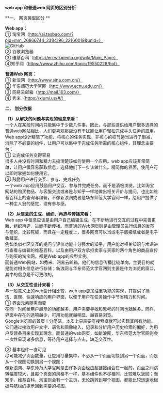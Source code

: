 **web app 和普通web 网页的区别分析**  
  
  
**一、	网页类型区分  **
  
  
**Web  app：**  
①	淘宝网（http://ai.taobao.com/?pid=mm_26866744_2384196_22160019&unid=）  
![GitHub](/images/github.png "Taobao")  
②	谷歌浏览器  
③	维基百科（https://en.wikipedia.org/wiki/Main_Page）  
④知乎网（https://www.zhihu.com/topic/19550228/hot）  
  
    
    
**普通Web 网页：**  
①	新浪网（http://www.sina.com.cn/）  
②	华东师范大学官网（http://www.ecnu.edu.cn/）  
③	网易云邮箱（http://mail.163.com/）  
④	秀米（https://xiumi.us/#/）  
  
    
      
  **二、	划分依据**
    
    
  **（1）从解决的问题与实现的理念来看：**  
  一个人在某段时间内只能集中于少数几件事，因此，与那些提供给用户很多选择的普通web网站相比，人们更喜欢那些没有干扰能让用户轻松完成手头任务的应用。Web app设计精简了功能，将核心的任务实现，非核心的枝节适当进行了删减，消除了不必要的组件，让用户可以集中于完成任务所需的核心组件，其理念主要为：  
  ①	让完成任务变得容易  
  很多人并没有时间和精力去搞清楚该如何使用一个应用。web app应该非常简单，让用户很容易获取信息，选择他们下一步该做什么。精简你的界面，使用户可以即时掌握如何使用它。  
  ②	鼓励用户进行交互、参与、完成任务  
  一个web app应用鼓励用户交互、参与并完成任务，而不是消极浏览，比如淘宝网站的购买物品、与客服交流或者是与知乎一样地做出相关评价与提问。也比如维基百科上的查询与编辑，不像新浪网或者是华东师范大学官网一样，给用户提供了一种主人翁的感觉，没有参与感。  
    
 **（2）从信息的生成、组织、再造与传播来看：**  
 Web app 中信息应该是由用户自己编辑生成，在不断地进行交互的过程中完善更新、组织再造，进而不断传播。而普通的Web网页则是由管理员进行信息的发布与组织，比较死板，而且在一定程度上，很多网页可以当成电子版报纸或者是电子收藏室。  
 例如类似社区交互的提问与评价功能十分强大的知乎，用户能对相关知识与术语进行查看与编辑的维基百科，以及由用户双方承担卖家与买家的两个角色的商品宣传与购买的淘宝网，都是Web app的典型实例。  
 而普通Web网站，如秀米、网易云邮箱，他们的信息传播比较单向，主要目的就是能对相关信息进行存储；新浪网与华东师范大学官网则主要是作为浏览的窗口，其中的信息是不可更改的。  
 
 **（3）从交互性设计来看：**  
 与一般意义上的web设计相比较，web app更加注重功能的实现，其提供了简洁、直观、快速响应的用户界面，以便于用户在任务操作中节省精力和时间。  
 ①	界面元素随需而变  
 在同一时间给用户展示的功能越多，用户需要寻找和思考的时间也就越多。同样，界面中存在的选项越少，可用功能就越明显、越容易浏览。  
 Google浏览器的首页十分简洁，本质上只需要有搜索框就可以实现其所有功能。它们通过接收用户文字、语言和图像输入，记录和分析用户历史检索的偏好，为用户反馈条目来实现其理念。而普通的web网页，如新浪网，华东师范大学官网则会一次性呈现诸多信息，等待用户选择与点击，缺乏交互性。  
   
 ②	基本组件一直可见  
 尽可能减少页面数量，让应用尽量集中，不必从一个页面切换到另一个页面，而是从一个视图切换到另一个视图；   
 像新浪网、华东师范大学官网是由许多页面经由超链接组合在一起的，页面之间跳转幅度较大，且每个页面的风格不一样，基本组件也不尽相同，比较难以返回；而知乎、维基百科、淘宝则会有一个主页，无论跳转到哪个视图，都能比较迅速地根据导航栏的提示回到需要的视图。  
 




